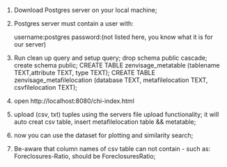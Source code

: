<!--This is a clean instruction for building a Postgres Server for zenvisage-->

1. Download Postgres server on your local machine;

2. Postgres server must contain a user with:

	username:postgres
	password:(not listed here, you know what it is for our server)

3. Run clean up query and setup query;
	drop schema public cascade;
	create schema public;
	CREATE TABLE zenvisage_metatable (tablename TEXT,attribute TEXT, type TEXT);
	CREATE TABLE zenvisage_metafilelocation (database TEXT, metafilelocation TEXT, csvfilelocation TEXT);

4. open http://localhost:8080/chi-index.html

5. upload (csv, txt) tuples using the servers file upload functionality;
  it will auto creat csv table, insert metafilelocation table && metatable;

6. now you can use the dataset for plotting and similarity search;

7. Be-aware that column names of csv table can not contain - such as:  Foreclosures-Ratio, should be ForeclosuresRatio;
